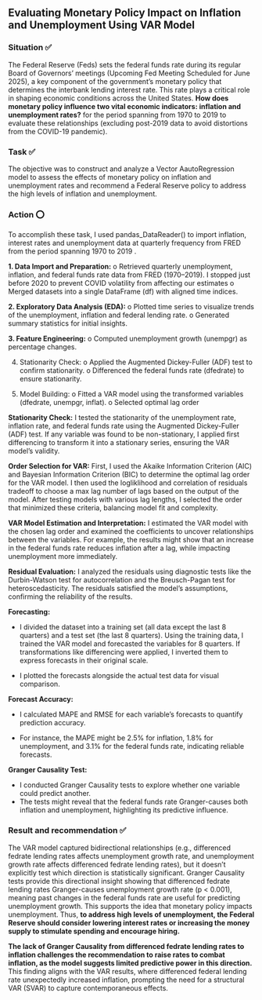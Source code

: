 ## Evaluating Monetary Policy Impact on Inflation and Unemployment Using VAR Model

### Situation ✅

The Federal Reserve (Feds) sets the federal funds rate during its regular Board of Governors’ meetings (Upcoming Fed Meeting Scheduled for June 2025), a key component of the government’s monetary policy that determines the interbank lending interest rate. This rate plays a critical role in shaping economic conditions across the United States. **How does monetary policy influence two vital economic indicators: inflation and unemployment rates?** for the period spanning from 1970 to 2019 to evaluate these relationships (excluding post-2019 data to avoid distortions from the COVID-19 pandemic). 


### Task ✅
The objective was to construct and analyze a Vector AautoRegression model to assess the effects of monetary policy on inflation and unemployment rates and recommend a Federal Reserve policy to address the high levels of inflation and unemployment. 


### Action ⭕️
To accomplish these task, I used pandas_DataReader() to import inflation, interest rates and unemployment data at quarterly frequency from FRED from the period spanning 1970 to 2019 . 

**1.	Data Import and Preparation:**
  o	Retrieved quarterly unemployment, inflation, and federal funds rate data from FRED (1970–2019). I stopped just before 2020 to prevent COVID volatility from affecting our estimates
  o	Merged datasets into a single DataFrame (df) with aligned time indices.

**2.	Exploratory Data Analysis (EDA):**
o	Plotted time series to visualize trends of the unemployment, inflation and federal lending rate.
o	Generated summary statistics for initial insights.

**3.	Feature Engineering:**
o	Computed unemployment growth (unempgr) as percentage changes.

4.	Stationarity Check:
o	Applied the Augmented Dickey-Fuller (ADF) test to confirm stationarity.
o	Differenced the federal funds rate (dfedrate) to ensure stationarity.

6.	Model Building:
o	Fitted a VAR model using the transformed variables (dfedrate, unempgr, inflat).
o	Selected optimal lag order


**Stationarity Check:**
I tested the stationarity of the unemployment rate, inflation rate, and federal funds rate using the Augmented Dickey-Fuller (ADF) test.
If any variable was found to be non-stationary, I applied first differencing to transform it into a stationary series, ensuring the VAR model’s validity.


**Order Selection for VAR:**
First, I used the Akaike Information Criterion (AIC) and Bayesian Information Criterion (BIC) to determine the optimal lag order for the VAR model. I then used the logliklihood and correlation of residuals tradeoff to choose a max lag number of lags based on the output of the model. 
After testing models with various lag lengths, I selected the order that minimized these criteria, balancing model fit and complexity.

**VAR Model Estimation and Interpretation:**
I estimated the VAR model with the chosen lag order and examined the coefficients to uncover relationships between the variables.
For example, the results might show that an increase in the federal funds rate reduces inflation after a lag, while impacting unemployment more immediately.


**Residual Evaluation:**
I analyzed the residuals using diagnostic tests like the Durbin-Watson test for autocorrelation and the Breusch-Pagan test for heteroscedasticity.
The residuals satisfied the model’s assumptions, confirming the reliability of the results.

**Forecasting:**
- I divided the dataset into a training set (all data except the last 8 quarters) and a test set (the last 8 quarters).
Using the training data, I trained the VAR model and forecasted the variables for 8 quarters. If transformations like differencing were applied, I inverted them to express forecasts in their original scale.

- I plotted the forecasts alongside the actual test data for visual comparison.


**Forecast Accuracy:**
- I calculated MAPE and RMSE for each variable’s forecasts to quantify prediction accuracy.

- For instance, the MAPE might be 2.5% for inflation, 1.8% for unemployment, and 3.1% for the federal funds rate, indicating reliable forecasts.


**Granger Causality Test:**
- I conducted Granger Causality tests to explore whether one variable could predict another.
- The tests might reveal that the federal funds rate Granger-causes both inflation and unemployment, highlighting its predictive influence.


### Result and recommendation ✅
The VAR model captured bidirectional relationships (e.g., differenced fedrate lending rates affects unemployment growth rate, and unemployment growth rate affects differenced fedrate lending rates), but it doesn’t explicitly test which direction is statistically significant. Granger Causality tests provide this directional insight showing that differenced fedrate lending rates Granger-causes unemployment growth rate (p < 0.001), meaning past changes in the federal funds rate are useful for predicting unemployment growth. This supports the idea that monetary policy impacts unemployment. Thus, **to address high levels of unemployment, the Federal Reserve should consider lowering interest rates or increasing the money supply to stimulate spending and encourage hiring.** 

**The lack of Granger Causality from differenced fedrate lending rates to inflation challenges the recommendation to raise rates to combat inflation, as the model suggests limited predictive power in this direction.** This finding aligns with the VAR results, where differenced federal lending rate unexpectedly increased inflation, prompting the need for a structural VAR (SVAR) to capture contemporaneous effects.

